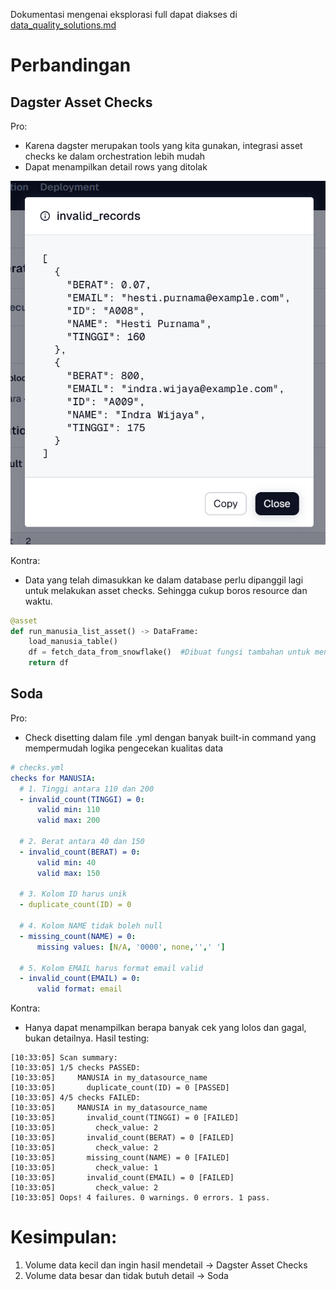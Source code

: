 Dokumentasi mengenai eksplorasi full dapat diakses di [data_quality_solutions.md](data_quality_solutions.md)

# Perbandingan
## Dagster Asset Checks
Pro:
- Karena dagster merupakan tools yang kita gunakan, integrasi asset checks ke dalam orchestration lebih mudah
- Dapat menampilkan detail rows yang ditolak


![invalid_record](invalid_record.png)

Kontra:
- Data yang telah dimasukkan ke dalam database perlu dipanggil lagi untuk melakukan asset checks. Sehingga cukup boros resource dan waktu.
```py
@asset
def run_manusia_list_asset() -> DataFrame:
    load_manusia_table()
    df = fetch_data_from_snowflake()  #Dibuat fungsi tambahan untuk mengambil kembali data yang sudah dimasukkan ke dalam snowflake. Ditakutkan akan mengganggu skalabilitas apabila volume data sudah besar
    return df
```

## Soda
Pro:
- Check disetting dalam file .yml dengan banyak built-in command yang mempermudah logika pengecekan kualitas data
```yml
# checks.yml
checks for MANUSIA:
  # 1. Tinggi antara 110 dan 200
  - invalid_count(TINGGI) = 0:
      valid min: 110
      valid max: 200

  # 2. Berat antara 40 dan 150
  - invalid_count(BERAT) = 0:
      valid min: 40
      valid max: 150

  # 3. Kolom ID harus unik
  - duplicate_count(ID) = 0

  # 4. Kolom NAME tidak boleh null
  - missing_count(NAME) = 0:
      missing values: [N/A, '0000', none,'',' ']

  # 5. Kolom EMAIL harus format email valid
  - invalid_count(EMAIL) = 0:
      valid format: email

```

Kontra:
- Hanya dapat menampilkan berapa banyak cek yang lolos dan gagal, bukan detailnya. Hasil testing:
```
[10:33:05] Scan summary:
[10:33:05] 1/5 checks PASSED: 
[10:33:05]     MANUSIA in my_datasource_name
[10:33:05]       duplicate_count(ID) = 0 [PASSED]
[10:33:05] 4/5 checks FAILED: 
[10:33:05]     MANUSIA in my_datasource_name
[10:33:05]       invalid_count(TINGGI) = 0 [FAILED]
[10:33:05]         check_value: 2
[10:33:05]       invalid_count(BERAT) = 0 [FAILED]
[10:33:05]         check_value: 2
[10:33:05]       missing_count(NAME) = 0 [FAILED]
[10:33:05]         check_value: 1
[10:33:05]       invalid_count(EMAIL) = 0 [FAILED]
[10:33:05]         check_value: 2
[10:33:05] Oops! 4 failures. 0 warnings. 0 errors. 1 pass.
```

# Kesimpulan:
1. Volume data kecil dan ingin hasil mendetail -> Dagster Asset Checks
2. Volume data besar dan tidak butuh detail -> Soda
